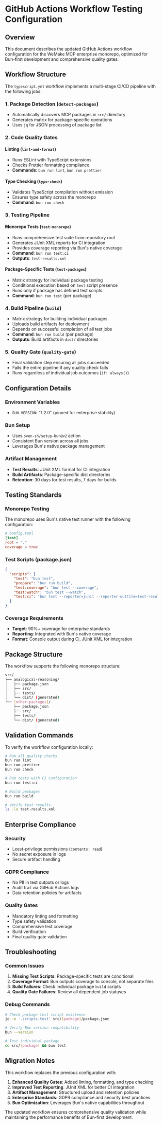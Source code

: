 # GitHub Actions Workflow Testing Configuration

## Overview

This document describes the updated GitHub Actions workflow configuration for the WeMake MCP enterprise monorepo,
optimized for Bun-first development and comprehensive quality gates.

## Workflow Structure

The `typescript.yml` workflow implements a multi-stage CI/CD pipeline with the following jobs:

### 1. Package Detection (`detect-packages`)

- Automatically discovers MCP packages in `src/` directory
- Generates matrix for package-specific operations
- Uses `jq` for JSON processing of package list

### 2. Code Quality Gates

#### Linting (`lint-and-format`)

- Runs ESLint with TypeScript extensions
- Checks Prettier formatting compliance
- **Commands**: `bun run lint`, `bun run prettier`

#### Type Checking (`type-check`)

- Validates TypeScript compilation without emission
- Ensures type safety across the monorepo
- **Command**: `bun run check`

### 3. Testing Pipeline

#### Monorepo Tests (`test-monorepo`)

- Runs comprehensive test suite from repository root
- Generates JUnit XML reports for CI integration
- Provides coverage reporting via Bun's native coverage
- **Command**: `bun run test:ci`
- **Outputs**: `test-results.xml`

#### Package-Specific Tests (`test-packages`)

- Matrix strategy for individual package testing
- Conditional execution based on `test` script presence
- Runs only if package has defined test scripts
- **Command**: `bun run test` (per package)

### 4. Build Pipeline (`build`)

- Matrix strategy for building individual packages
- Uploads build artifacts for deployment
- Depends on successful completion of all test jobs
- **Command**: `bun run build` (per package)
- **Outputs**: Build artifacts in `dist/` directories

### 5. Quality Gate (`quality-gate`)

- Final validation step ensuring all jobs succeeded
- Fails the entire pipeline if any quality check fails
- Runs regardless of individual job outcomes (`if: always()`)

## Configuration Details

### Environment Variables

- `BUN_VERSION`: "1.2.0" (pinned for enterprise stability)

### Bun Setup

- Uses `oven-sh/setup-bun@v2` action
- Consistent Bun version across all jobs
- Leverages Bun's native package management

### Artifact Management

- **Test Results**: JUnit XML format for CI integration
- **Build Artifacts**: Package-specific dist directories
- **Retention**: 30 days for test results, 7 days for builds

## Testing Standards

### Monorepo Testing

The monorepo uses Bun's native test runner with the following configuration:

```toml
# bunfig.toml
[test]
root = "."
coverage = true
```

### Test Scripts (package.json)

```json
{
  "scripts": {
    "test": "bun test",
    "prepare": "bun run build",
    "test:coverage": "bun test --coverage",
    "test:watch": "bun test --watch",
    "test:ci": "bun test --reporter=junit --reporter-outfile=test-results.xml --coverage"
  }
}
```

### Coverage Requirements

- **Target**: 90%+ coverage for enterprise standards
- **Reporting**: Integrated with Bun's native coverage
- **Format**: Console output during CI, JUnit XML for integration

## Package Structure

The workflow supports the following monorepo structure:

```sh
src/
├── analogical-reasoning/
│   ├── package.json
│   ├── src/
│   ├── tests/
│   └── dist/ (generated)
└── [other-packages]/
    ├── package.json
    ├── src/
    ├── tests/
    └── dist/ (generated)
```

## Validation Commands

To verify the workflow configuration locally:

```sh
# Run all quality checks
bun run lint
bun run prettier
bun run check

# Run tests with CI configuration
bun run test:ci

# Build packages
bun run build

# Verify test results
ls -la test-results.xml
```

## Enterprise Compliance

### Security

- Least-privilege permissions (`contents: read`)
- No secret exposure in logs
- Secure artifact handling

### GDPR Compliance

- No PII in test outputs or logs
- Audit trail via GitHub Actions logs
- Data retention policies for artifacts

### Quality Gates

- Mandatory linting and formatting
- Type safety validation
- Comprehensive test coverage
- Build verification
- Final quality gate validation

## Troubleshooting

### Common Issues

1. **Missing Test Scripts**: Package-specific tests are conditional
2. **Coverage Format**: Bun outputs coverage to console, not separate files
3. **Build Failures**: Check individual package `build` scripts
4. **Quality Gate Failures**: Review all dependent job statuses

### Debug Commands

```sh
# Check package test script existence
jq -e '.scripts.test' src/[package]/package.json

# Verify Bun version compatibility
bun --version

# Test individual package
cd src/[package] && bun test
```

## Migration Notes

This workflow replaces the previous configuration with:

1. **Enhanced Quality Gates**: Added linting, formatting, and type checking
2. **Improved Test Reporting**: JUnit XML for better CI integration
3. **Artifact Management**: Structured upload and retention policies
4. **Enterprise Standards**: GDPR compliance and security best practices
5. **Bun Optimization**: Leverages Bun's native capabilities throughout

The updated workflow ensures comprehensive quality validation while maintaining the performance benefits of Bun-first
development.

